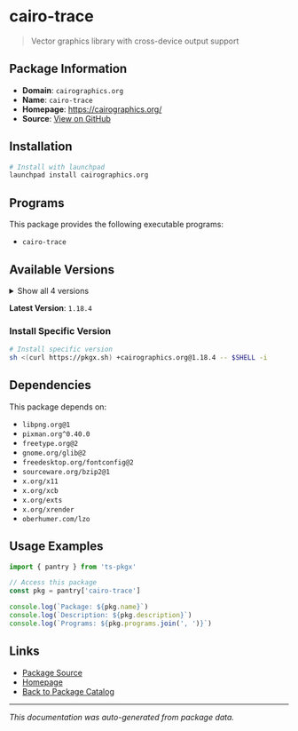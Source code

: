 # cairo-trace

> Vector graphics library with cross-device output support

## Package Information

- **Domain**: `cairographics.org`
- **Name**: `cairo-trace`
- **Homepage**: https://cairographics.org/
- **Source**: [View on GitHub](https://github.com/pkgxdev/pantry/tree/main/projects/cairographics.org/package.yml)

## Installation

```bash
# Install with launchpad
launchpad install cairographics.org
```

## Programs

This package provides the following executable programs:

- `cairo-trace`

## Available Versions

<details>
<summary>Show all 4 versions</summary>

- `1.18.4`, `1.18.2`, `1.18.0`, `1.16.0`

</details>

**Latest Version**: `1.18.4`

### Install Specific Version

```bash
# Install specific version
sh <(curl https://pkgx.sh) +cairographics.org@1.18.4 -- $SHELL -i
```

## Dependencies

This package depends on:

- `libpng.org@1`
- `pixman.org^0.40.0`
- `freetype.org@2`
- `gnome.org/glib@2`
- `freedesktop.org/fontconfig@2`
- `sourceware.org/bzip2@1`
- `x.org/x11`
- `x.org/xcb`
- `x.org/exts`
- `x.org/xrender`
- `oberhumer.com/lzo`

## Usage Examples

```typescript
import { pantry } from 'ts-pkgx'

// Access this package
const pkg = pantry['cairo-trace']

console.log(`Package: ${pkg.name}`)
console.log(`Description: ${pkg.description}`)
console.log(`Programs: ${pkg.programs.join(', ')}`)
```

## Links

- [Package Source](https://github.com/pkgxdev/pantry/tree/main/projects/cairographics.org/package.yml)
- [Homepage](https://cairographics.org/)
- [Back to Package Catalog](../../package-catalog.md)

---

*This documentation was auto-generated from package data.*
